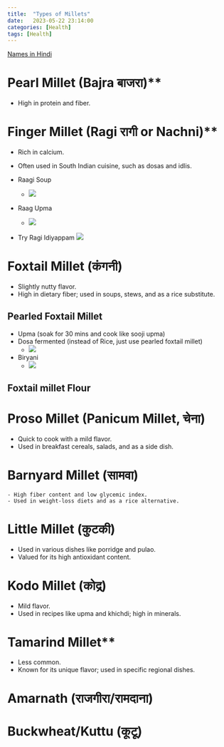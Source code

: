 ```yaml
---
title:  "Types of Millets"
date:   2023-05-22 23:14:00
categories: [Health]
tags: [Health]
---
```



[Names in Hindi](https://www.dineshflourmills.com/blogs/recipes/hindi-names-of-millets)

# Pearl Millet (Bajra बाजरा)**
- High in protein and fiber.

# Finger Millet (Ragi रागी or Nachni)**
- Rich in calcium.
- Often used in South Indian cuisine, such as dosas and idlis.

- Raagi Soup
  - ![](https://youtu.be/j_WJGiSEN10?t=506)
- Raag Upma
  - ![](https://youtu.be/j_WJGiSEN10?t=670)
- Try Ragi Idiyappam
    ![](https://youtu.be/pQUhEqhkLYk?t=726)



# Foxtail Millet (कंगनी)
 - Slightly nutty flavor.
 - High in dietary fiber; used in soups, stews, and as a rice substitute.

## Pearled Foxtail Millet
- Upma (soak for 30 mins and cook like sooji upma)
- Dosa fermented (instead of Rice, just use pearled foxtail millet)
  - ![](https://www.youtube.com/watch?v=mPOL882IZNE)
- Biryani
  - ![](https://www.youtube.com/watch?v=okZAhS_3PG8)

## Foxtail millet Flour


# Proso Millet (Panicum Millet, चेना)
- Quick to cook with a mild flavor.
- Used in breakfast cereals, salads, and as a side dish.

# Barnyard Millet (सामवा)
    - High fiber content and low glycemic index.
    - Used in weight-loss diets and as a rice alternative.

# Little Millet (कुटकी)
- Used in various dishes like porridge and pulao.
- Valued for its high antioxidant content.

# Kodo Millet (कोद्र)
- Mild flavor.
- Used in recipes like upma and khichdi; high in minerals.

# Tamarind Millet**
- Less common.
- Known for its unique flavor; used in specific regional dishes.

# Amarnath (राजगीरा/रामदाना)

# Buckwheat/Kuttu (कूटू)